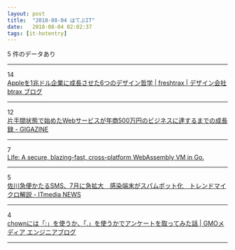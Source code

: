 ```yaml
---
layout: post
title:  "2018-08-04 はてぶIT"
date:   2018-08-04 02:02:37
tags: [it-hotentry]
---
```

5 件のデータあり

<hr><div class="row">
<div class="col-1"><span class="badge badge-pill badge-success h2">14</span></div>
<div class="col-11"><a href='http://blog.btrax.com/jp/2018/08/03/apple-design/' target='_blank'>Appleを1兆ドル企業に成長させた6つのデザイン哲学 | freshtrax | デザイン会社 btrax ブログ</a></div>
</div>
<hr>
<div class="row">
<div class="col-1"><span class="badge badge-pill badge-success h2">12</span></div>
<div class="col-11"><a href='https://gigazine.net/news/20140813-storemapper-bootstrapped-to-50000-dollars/' target='_blank'>片手間状態で始めたWebサービスが年商500万円のビジネスに達するまでの成長録 - GIGAZINE</a></div>
</div>
<hr>
<div class="row">
<div class="col-1"><span class="badge badge-pill badge-success h2">7</span></div>
<div class="col-11"><a href='https://medium.com/perlin-network/ea3b31fa6e09' target='_blank'>Life: A secure, blazing-fast, cross-platform WebAssembly VM in Go.</a></div>
</div>
<hr>
<div class="row">
<div class="col-1"><span class="badge badge-pill badge-success h2">5</span></div>
<div class="col-11"><a href='http://www.itmedia.co.jp/news/articles/1808/03/news083.html' target='_blank'>佐川急便かたるSMS、7月に急拡大　感染端末がスパムボット化　トレンドマイクロ解説 - ITmedia NEWS</a></div>
</div>
<hr>
<div class="row">
<div class="col-1"><span class="badge badge-pill badge-success h2">4</span></div>
<div class="col-11"><a href='http://tech.gmo-media.jp/post/176573240309/chowncolonorperiod' target='_blank'>chownには「:」を使うか、「.」を使うかでアンケートを取ってみた話 | GMOメディア エンジニアブログ</a></div>
</div>
<hr>

